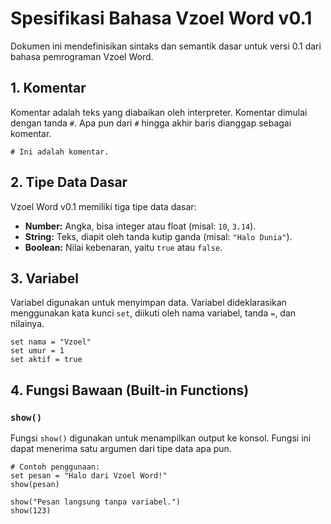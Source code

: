 # Spesifikasi Bahasa Vzoel Word v0.1

Dokumen ini mendefinisikan sintaks dan semantik dasar untuk versi 0.1 dari bahasa pemrograman Vzoel Word.

## 1. Komentar

Komentar adalah teks yang diabaikan oleh interpreter. Komentar dimulai dengan tanda `#`. Apa pun dari `#` hingga akhir baris dianggap sebagai komentar.

```vz
# Ini adalah komentar.
```

## 2. Tipe Data Dasar

Vzoel Word v0.1 memiliki tiga tipe data dasar:

*   **Number:** Angka, bisa integer atau float (misal: `10`, `3.14`).
*   **String:** Teks, diapit oleh tanda kutip ganda (misal: `"Halo Dunia"`).
*   **Boolean:** Nilai kebenaran, yaitu `true` atau `false`.

## 3. Variabel

Variabel digunakan untuk menyimpan data. Variabel dideklarasikan menggunakan kata kunci `set`, diikuti oleh nama variabel, tanda `=`, dan nilainya.

```vz
set nama = "Vzoel"
set umur = 1
set aktif = true
```

## 4. Fungsi Bawaan (Built-in Functions)

### `show()`

Fungsi `show()` digunakan untuk menampilkan output ke konsol. Fungsi ini dapat menerima satu argumen dari tipe data apa pun.

```vz
# Contoh penggunaan:
set pesan = "Halo dari Vzoel Word!"
show(pesan)

show("Pesan langsung tanpa variabel.")
show(123)
```
